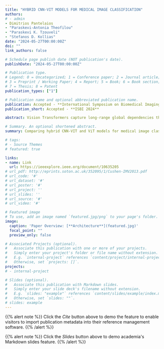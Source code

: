 ```yaml
---
title: "HYBRID CNN-VIT MODELS FOR MEDICAL IMAGE CLASSIFICATION"
authors:
# - admin
- Dimitrios Pantelaios
- "Paraskevi-Antonia Theofilou"
- "Paraskevi K. Tzouveli"
- "Stefanos D. Kollias"
date: "2024-05-27T00:00:00Z"
doi: ""
link_authors: false 

# Schedule page publish date (NOT publication's date).
publishDate: "2024-05-27T00:00:00Z"

# Publication type.
# Legend: 0 = Uncategorized; 1 = Conference paper; 2 = Journal article;
# 3 = Preprint / Working Paper; 4 = Report; 5 = Book; 6 = Book section;
# 7 = Thesis; 8 = Patent
publication_types: ["1"]

# Publication name and optional abbreviated publication name.
publication: Accepted - **International Symposium on Biomedical Imaging 2024**
publication_short: Accepted - **ISBI 2024**

abstract: Vision Transformers capture long-range global dependencies through attention layers, but lack inductive biases, which poses a challenge for generalization on small datasets, particularly in medical image classification. This study focuses on the classification of chest X-ray images corresponding to different diseases affecting the lungs, such as COVID-19, and Viral and Bacterial Pneumonia. To address the aforementioned challenges, hybrid models were explored, aiming to incorporate some advantages of CNNs into Vision Transformers, enabling the training of models on smaller datasets. So, in this work, we compare the hybrid models pre-trained on ImageNet-1k with the traditional Vision Transformer pre-trained on ImageNet-21k using both a subset and the entire available COVID-QU-Ex dataset, while we also explore training the models from scratch. The results obtained demonstrate the superiority of the hybrid models in terms of accuracy, training time, and dataset size requirements.

# Summary. An optional shortened abstract.
summary: Comparing hybrid CNN-VIT and ViT models for medical image classification.

# tags:
# - Source Themes
# featured: true

links:
- name: Link
  url: https://ieeexplore.ieee.org/document/10635205
# url_pdf: http://eprints.soton.ac.uk/352095/1/Cushen-IMV2013.pdf
# url_code: '#'
# url_dataset: '#'
# url_poster: '#'
# url_project: ''
# url_slides: ''
# url_source: '#'
# url_video: '#'

# Featured image
# To use, add an image named `featured.jpg/png` to your page's folder. 
image:
  caption: 'Paper Overview: [**Architecture**](featured.jpg)'
  focal_point: ""
  preview_only: false

# Associated Projects (optional).
#   Associate this publication with one or more of your projects.
#   Simply enter your project's folder or file name without extension.
#   E.g. `internal-project` references `content/project/internal-project/index.md`.
#   Otherwise, set `projects: []`.
projects:
# - internal-project

# Slides (optional).
#   Associate this publication with Markdown slides.
#   Simply enter your slide deck's filename without extension.
#   E.g. `slides: "example"` references `content/slides/example/index.md`.
#   Otherwise, set `slides: ""`.
# slides: example
---
```


{{% alert note %}}
Click the *Cite* button above to demo the feature to enable visitors to import publication metadata into their reference management software.
{{% /alert %}}

{{% alert note %}}
Click the *Slides* button above to demo academia's Markdown slides feature.
{{% /alert %}}

<!-- Supplementary notes can be added here, including [code and math](https://sourcethemes.com/academic/docs/writing-markdown-latex/). -->


